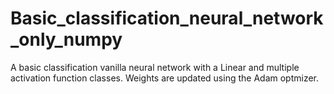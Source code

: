 # Basic_classification_neural_network_only_numpy

A basic classification vanilla neural network with a Linear and multiple activation function classes. 
Weights are updated using the Adam optmizer.

